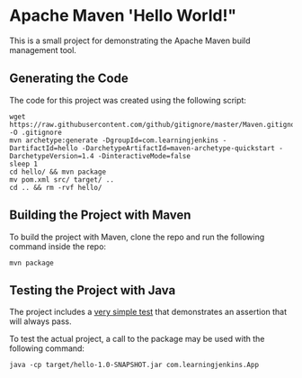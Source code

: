 # Apache Maven 'Hello World!"
This is a small project for demonstrating the Apache Maven build management tool.

## Generating the Code
The code for this project was created using the following script:

```
wget https://raw.githubusercontent.com/github/gitignore/master/Maven.gitignore -O .gitignore
mvn archetype:generate -DgroupId=com.learningjenkins -DartifactId=hello -DarchetypeArtifactId=maven-archetype-quickstart -DarchetypeVersion=1.4 -DinteractiveMode=false
sleep 1
cd hello/ && mvn package
mv pom.xml src/ target/ ..
cd .. && rm -rvf hello/
```

## Building the Project with Maven
To build the project with Maven, clone the repo and run the following command inside the repo:

```
mvn package
```

## Testing the Project with Java
The project includes a [very simple test](src/test/java/com/learningjenkins/AppTest.java) that demonstrates an assertion that will always pass.

To test the actual project, a call to the package may be used with the following command:

```
java -cp target/hello-1.0-SNAPSHOT.jar com.learningjenkins.App
```
